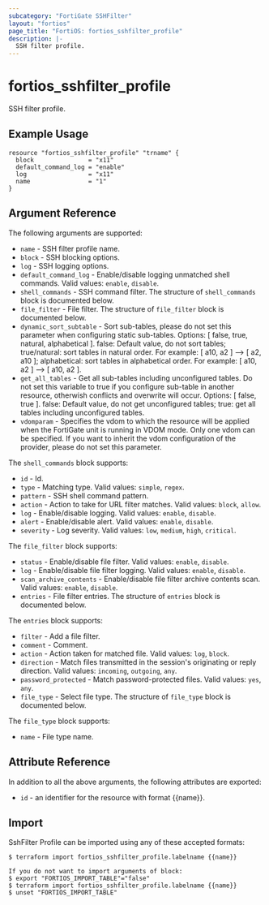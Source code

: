 ```yaml
---
subcategory: "FortiGate SSHFilter"
layout: "fortios"
page_title: "FortiOS: fortios_sshfilter_profile"
description: |-
  SSH filter profile.
---
```


# fortios_sshfilter_profile
SSH filter profile.

## Example Usage

```hcl
resource "fortios_sshfilter_profile" "trname" {
  block               = "x11"
  default_command_log = "enable"
  log                 = "x11"
  name                = "1"
}
```

## Argument Reference

The following arguments are supported:

* `name` - SSH filter profile name.
* `block` - SSH blocking options.
* `log` - SSH logging options.
* `default_command_log` - Enable/disable logging unmatched shell commands. Valid values: `enable`, `disable`.
* `shell_commands` - SSH command filter. The structure of `shell_commands` block is documented below.
* `file_filter` - File filter. The structure of `file_filter` block is documented below.
* `dynamic_sort_subtable` - Sort sub-tables, please do not set this parameter when configuring static sub-tables. Options: [ false, true, natural, alphabetical ]. false: Default value, do not sort tables; true/natural: sort tables in natural order. For example: [ a10, a2 ] --> [ a2, a10 ]; alphabetical: sort tables in alphabetical order. For example: [ a10, a2 ] --> [ a10, a2 ].
* `get_all_tables` - Get all sub-tables including unconfigured tables. Do not set this variable to true if you configure sub-table in another resource, otherwish conflicts and overwrite will occur. Options: [ false, true ]. false: Default value, do not get unconfigured tables; true: get all tables including unconfigured tables. 
* `vdomparam` - Specifies the vdom to which the resource will be applied when the FortiGate unit is running in VDOM mode. Only one vdom can be specified. If you want to inherit the vdom configuration of the provider, please do not set this parameter.

The `shell_commands` block supports:

* `id` - Id.
* `type` - Matching type. Valid values: `simple`, `regex`.
* `pattern` - SSH shell command pattern.
* `action` - Action to take for URL filter matches. Valid values: `block`, `allow`.
* `log` - Enable/disable logging. Valid values: `enable`, `disable`.
* `alert` - Enable/disable alert. Valid values: `enable`, `disable`.
* `severity` - Log severity. Valid values: `low`, `medium`, `high`, `critical`.

The `file_filter` block supports:

* `status` - Enable/disable file filter. Valid values: `enable`, `disable`.
* `log` - Enable/disable file filter logging. Valid values: `enable`, `disable`.
* `scan_archive_contents` - Enable/disable file filter archive contents scan. Valid values: `enable`, `disable`.
* `entries` - File filter entries. The structure of `entries` block is documented below.

The `entries` block supports:

* `filter` - Add a file filter.
* `comment` - Comment.
* `action` - Action taken for matched file. Valid values: `log`, `block`.
* `direction` - Match files transmitted in the session's originating or reply direction. Valid values: `incoming`, `outgoing`, `any`.
* `password_protected` - Match password-protected files. Valid values: `yes`, `any`.
* `file_type` - Select file type. The structure of `file_type` block is documented below.

The `file_type` block supports:

* `name` - File type name.


## Attribute Reference

In addition to all the above arguments, the following attributes are exported:
* `id` - an identifier for the resource with format {{name}}.

## Import

SshFilter Profile can be imported using any of these accepted formats:
```
$ terraform import fortios_sshfilter_profile.labelname {{name}}

If you do not want to import arguments of block:
$ export "FORTIOS_IMPORT_TABLE"="false"
$ terraform import fortios_sshfilter_profile.labelname {{name}}
$ unset "FORTIOS_IMPORT_TABLE"
```
